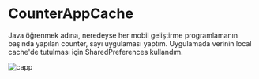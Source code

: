 # CounterAppCache
Java öğrenmek adına, neredeyse her mobil geliştirme programlamanın başında yapılan counter, sayı uygulaması yaptım. 
Uygulamada verinin local cache'de tutulması için SharedPreferences kullandım.


![capp](https://user-images.githubusercontent.com/74743522/223072741-9928a478-15c5-42be-b1ff-ed9e8497dbc8.gif)


